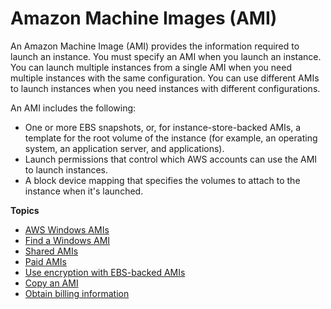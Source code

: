 # Amazon Machine Images \(AMI\)<a name="AMIs"></a>

An Amazon Machine Image \(AMI\) provides the information required to launch an instance\. You must specify an AMI when you launch an instance\. You can launch multiple instances from a single AMI when you need multiple instances with the same configuration\. You can use different AMIs to launch instances when you need instances with different configurations\.

An AMI includes the following:
+ One or more EBS snapshots, or, for instance\-store\-backed AMIs, a template for the root volume of the instance \(for example, an operating system, an application server, and applications\)\.
+ Launch permissions that control which AWS accounts can use the AMI to launch instances\.
+ A block device mapping that specifies the volumes to attach to the instance when it's launched\.

**Topics**
+ [AWS Windows AMIs](windows-ami-version-history.md)
+ [Find a Windows AMI](finding-an-ami.md)
+ [Shared AMIs](sharing-amis.md)
+ [Paid AMIs](paid-amis.md)
+ [Use encryption with EBS\-backed AMIs](AMIEncryption.md)
+ [Copy an AMI](CopyingAMIs.md)
+ [Obtain billing information](ami-billing-info.md)